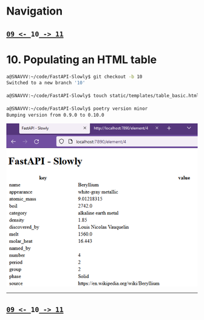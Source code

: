 # Navigation

## [`09 <- `](https://github.com/liquidcarbon/FastAPI-Slowly/tree/09)**`10`**[` -> 11`](https://github.com/liquidcarbon/FastAPI-Slowly/tree/11)


# 10. Populating an HTML table

```bash
a@SNAVVV:~/code/FastAPI-Slowly$ git checkout -b 10
Switched to a new branch '10'

a@SNAVVV:~/code/FastAPI-Slowly$ touch static/templates/table_basic.html.jinja

a@SNAVVV:~/code/FastAPI-Slowly$ poetry version minor
Bumping version from 0.9.0 to 0.10.0
```

![table](image.png)

---

## [`09 <- `](https://github.com/liquidcarbon/FastAPI-Slowly/tree/09)**`10`**[` -> 11`](https://github.com/liquidcarbon/FastAPI-Slowly/tree/11)
